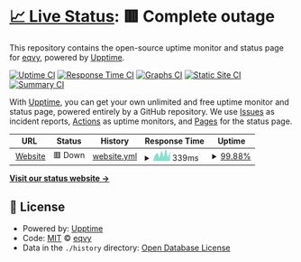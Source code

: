 # [📈 Live Status](https://status.eqvy.net): <!--live status--> **🟥 Complete outage**

This repository contains the open-source uptime monitor and status page for [eqvy](https://eqvy.net), powered by [Upptime](https://github.com/upptime/upptime).

[![Uptime CI](https://github.com/eqvy/status/workflows/Uptime%20CI/badge.svg)](https://github.com/eqvy/status/actions?query=workflow%3A%22Uptime+CI%22)
[![Response Time CI](https://github.com/eqvy/status/workflows/Response%20Time%20CI/badge.svg)](https://github.com/eqvy/status/actions?query=workflow%3A%22Response+Time+CI%22)
[![Graphs CI](https://github.com/eqvy/status/workflows/Graphs%20CI/badge.svg)](https://github.com/eqvy/status/actions?query=workflow%3A%22Graphs+CI%22)
[![Static Site CI](https://github.com/eqvy/status/workflows/Static%20Site%20CI/badge.svg)](https://github.com/eqvy/status/actions?query=workflow%3A%22Static+Site+CI%22)
[![Summary CI](https://github.com/eqvy/status/workflows/Summary%20CI/badge.svg)](https://github.com/eqvy/status/actions?query=workflow%3A%22Summary+CI%22)

With [Upptime](https://upptime.js.org), you can get your own unlimited and free uptime monitor and status page, powered entirely by a GitHub repository. We use [Issues](https://github.com/eqvy/status/issues) as incident reports, [Actions](https://github.com/eqvy/status/actions) as uptime monitors, and [Pages](https://status.eqvy.net) for the status page.

<!--start: status pages-->
<!-- This summary is generated by Upptime (https://github.com/upptime/upptime) -->
<!-- Do not edit this manually, your changes will be overwritten -->
<!-- prettier-ignore -->
| URL | Status | History | Response Time | Uptime |
| --- | ------ | ------- | ------------- | ------ |
| <img alt="" src="https://icons.duckduckgo.com/ip3/eqvy.net.ico" height="13"> [Website](https://eqvy.net) | 🟥 Down | [website.yml](https://github.com/eqvy/status/commits/HEAD/history/website.yml) | <details><summary><img alt="Response time graph" src="./graphs/website/response-time-week.png" height="20"> 339ms</summary><br><a href="https://status.eqvy.net/history/website"><img alt="Response time 339" src="https://img.shields.io/endpoint?url=https%3A%2F%2Fraw.githubusercontent.com%2Feqvy%2Fstatus%2FHEAD%2Fapi%2Fwebsite%2Fresponse-time.json"></a><br><a href="https://status.eqvy.net/history/website"><img alt="24-hour response time 339" src="https://img.shields.io/endpoint?url=https%3A%2F%2Fraw.githubusercontent.com%2Feqvy%2Fstatus%2FHEAD%2Fapi%2Fwebsite%2Fresponse-time-day.json"></a><br><a href="https://status.eqvy.net/history/website"><img alt="7-day response time 339" src="https://img.shields.io/endpoint?url=https%3A%2F%2Fraw.githubusercontent.com%2Feqvy%2Fstatus%2FHEAD%2Fapi%2Fwebsite%2Fresponse-time-week.json"></a><br><a href="https://status.eqvy.net/history/website"><img alt="30-day response time 339" src="https://img.shields.io/endpoint?url=https%3A%2F%2Fraw.githubusercontent.com%2Feqvy%2Fstatus%2FHEAD%2Fapi%2Fwebsite%2Fresponse-time-month.json"></a><br><a href="https://status.eqvy.net/history/website"><img alt="1-year response time 339" src="https://img.shields.io/endpoint?url=https%3A%2F%2Fraw.githubusercontent.com%2Feqvy%2Fstatus%2FHEAD%2Fapi%2Fwebsite%2Fresponse-time-year.json"></a></details> | <details><summary><a href="https://status.eqvy.net/history/website">99.88%</a></summary><a href="https://status.eqvy.net/history/website"><img alt="All-time uptime 99.88%" src="https://img.shields.io/endpoint?url=https%3A%2F%2Fraw.githubusercontent.com%2Feqvy%2Fstatus%2FHEAD%2Fapi%2Fwebsite%2Fuptime.json"></a><br><a href="https://status.eqvy.net/history/website"><img alt="24-hour uptime 99.88%" src="https://img.shields.io/endpoint?url=https%3A%2F%2Fraw.githubusercontent.com%2Feqvy%2Fstatus%2FHEAD%2Fapi%2Fwebsite%2Fuptime-day.json"></a><br><a href="https://status.eqvy.net/history/website"><img alt="7-day uptime 99.88%" src="https://img.shields.io/endpoint?url=https%3A%2F%2Fraw.githubusercontent.com%2Feqvy%2Fstatus%2FHEAD%2Fapi%2Fwebsite%2Fuptime-week.json"></a><br><a href="https://status.eqvy.net/history/website"><img alt="30-day uptime 99.88%" src="https://img.shields.io/endpoint?url=https%3A%2F%2Fraw.githubusercontent.com%2Feqvy%2Fstatus%2FHEAD%2Fapi%2Fwebsite%2Fuptime-month.json"></a><br><a href="https://status.eqvy.net/history/website"><img alt="1-year uptime 99.88%" src="https://img.shields.io/endpoint?url=https%3A%2F%2Fraw.githubusercontent.com%2Feqvy%2Fstatus%2FHEAD%2Fapi%2Fwebsite%2Fuptime-year.json"></a></details>

<!--end: status pages-->

[**Visit our status website →**](https://status.eqvy.net)

## 📄 License

- Powered by: [Upptime](https://github.com/upptime/upptime)
- Code: [MIT](./LICENSE) © [eqvy](https://eqvy.net)
- Data in the `./history` directory: [Open Database License](https://opendatacommons.org/licenses/odbl/1-0/)
